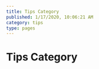 ```yaml
---
title: Tips Category
published: 1/17/2020, 10:06:21 AM
category: tips
type: pages
---
```

# Tips Category

<BlogIndex category="tips" limit="20" />